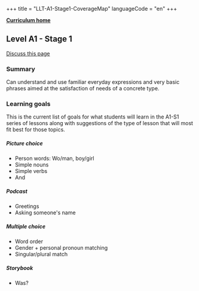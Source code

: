 +++
title = "LLT-A1-Stage1-CoverageMap"
languageCode = "en"
+++

**[Curriculum home](/group/thelastlanguagetextbook/curriculum)**

## Level A1 - Stage 1

[Discuss this page](/en/LLT-A1-Stage1-Talk)

### Summary

Can understand and use familiar everyday expressions and very basic
phrases aimed at the satisfaction of needs of a concrete type.

### Learning goals

This is the current list of goals for what students will learn in the
A1-S1 series of lessons along with suggestions of the type of lesson
that will most fit best for those topics.

##### Picture choice

  - Person words: Wo/man, boy/girl
  - Simple nouns
  - Simple verbs
  - And

##### Podcast

  - Greetings
  - Asking someone's name

##### Multiple choice

  - Word order
  - Gender + personal pronoun matching
  - Singular/plural match

##### Storybook

  - Was?
